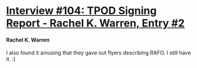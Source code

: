 # [Interview #104: TPOD Signing Report - Rachel K. Warren, Entry #2](https://www.theoryland.com/intvmain.php?i=104#2)

#### Rachel K. Warren

I also found it amusing that they gave out flyers describing RAFO. I still have it. :)

